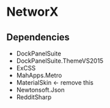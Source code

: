 # NetworX

## Dependencies
- DockPanelSuite
- DockPanelSuite.ThemeVS2015
- ExCSS
- MahApps.Metro
- MaterialSkin <- remove this
- Newtonsoft.Json
- RedditSharp
